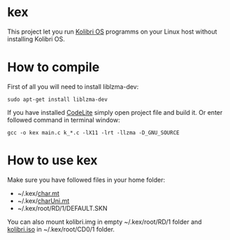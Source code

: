 # kex

This project let you run [Kolibri OS][1] programms on your Linux host without installing Kolibri OS.

# How to compile

First of all you will need to install liblzma-dev:

    sudo apt-get install liblzma-dev

If you have installed [CodeLite][2] simply open project file and build it. Or enter followed command in terminal window:

    gcc -o kex main.c k_*.c -lX11 -lrt -llzma -D_GNU_SOURCE

# How to use kex

Make sure you have followed files in your home folder:

 - ~/.kex/[char.mt][3]
 - ~/.kex/[charUni.mt][4]
 - ~/.kex/root/RD/1/DEFAULT.SKN

You can also mount kolibri.img in empty ~/.kex/root/RD/1 folder and [kolibri.iso][5] in ~/.kex/root/CD0/1 folder.

  [1]: http://www.kolibrios.org
  [2]: http://codelite.org
  [3]: http://websvn.kolibrios.org/dl.php?repname=Kolibri+OS&path=%2Fkernel%2Ftrunk%2Fgui%2Fchar.mt&rev=7211&peg=7211
  [4]: http://websvn.kolibrios.org/dl.php?repname=Kolibri+OS&path=%2Fkernel%2Ftrunk%2Fgui%2FcharUni.mt&rev=7211&peg=7211
  [5]: http://builds.kolibrios.org/rus/latest-iso.7z
